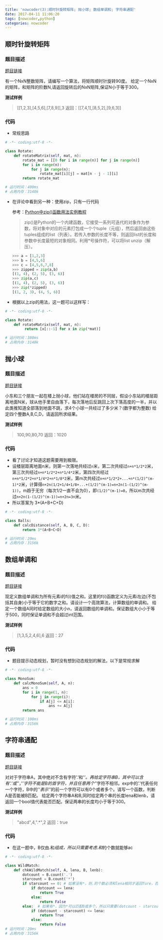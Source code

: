 ```yaml
---
title: 'nowcoder(3):顺时针旋转矩阵; 抛小球; 数组单调和; 字符串通配'
date: 2017-04-11 11:06:20
tags: [nowcoder,python]
categories: nowcoder
---
```


## 顺时针旋转矩阵

### 题目描述

[题目链接](https://www.nowcoder.com/practice/2e95333fbdd4451395066957e24909cc?tpId=49&tqId=29373&tPage=1&rp=1&ru=/ta/2016test&qru=/ta/2016test/question-ranking)

有一个NxN整数矩阵，请编写一个算法，将矩阵顺时针旋转90度。
给定一个NxN的矩阵，和矩阵的阶数N,请返回旋转后的NxN矩阵,保证N小于等于300。

**测试样例**

>[[1,2,3],[4,5,6],[7,8,9]],3
>返回：[[7,4,1],[8,5,2],[9,6,3]]

### 代码

- 常规思路
```python
# -*- coding:utf-8 -*-

class Rotate:
    def rotateMatrix(self, mat, n):
        rotate_mat = [[0 for i in range(n)] for j in range(n)]
        for i in range(n):
            for j in range(n):
                rotate_mat[i][j] = mat[n - j - 1][i]
        return rotate_mat

# 运行时间：400ms
# 占用内存：3148k
```

- 在评论中看到另一种：使用zip，只有一行代码

  参考：[Python中zip()函数用法实例教程](http://www.jb51.net/article/53051.htm)

  > zip()是Python的一个内建函数，它接受一系列可迭代的对象作为参数，将对象中对应的元素打包成一个个tuple（元组），然后返回由这些tuples组成的list（列表）。若传入参数的长度不等，则返回list的长度和参数中长度最短的对象相同。利用*号操作符，可以将list unzip（解压）。
  ```python
  >>> a = [1,2,3]
  >>> b = [4,5,6]
  >>> c = [4,5,6,7,8]
  >>> zipped = zip(a,b)
  [(1, 4), (2, 5), (3, 6)]
  >>> zip(a,c)
  [(1, 4), (2, 5), (3, 6)]
  >>> zip(*zipped)
  [(1, 2, 3), (4, 5, 6)]
  ```

- 根据以上zip的用法，这一题可以这样写：
```python
# -*- coding:utf-8 -*-

class Rotate:
    def rotateMatrix(self, mat, n):
         return [x[::-1] for x in zip(*mat)]

# 运行时间：380ms
# 占用内存：3148k
```

## 抛小球

### 题目描述

[题目链接](https://www.nowcoder.com/practice/ae45a1d8bc1d43858c83762fe8c2802c?tpId=49&tqId=29306&tPage=1&rp=1&ru=/ta/2016test&qru=/ta/2016test/question-ranking)

小东和三个朋友一起在楼上抛小球，他们站在楼房的不同层，假设小东站的楼层距离地面N米，球从他手里自由落下，每次落地后反跳回上次下落高度的一半，并以此类推知道全部落到地面不跳，求4个小球一共经过了多少米？(数字都为整数)
给定四个整数A,B,C,D，请返回所求结果。

**测试样例**

>100,90,80,70
>返回：1020

### 代码

* 看了讨论才知道这题需要用到极限。
* 设楼层距离地面n米，则第一次落地共经过`n`米，第二次共经过`n+n*1/2*2`米，第三次共经过`n+n*1/2*2+n*1/4*2`米，第四次共经过`n+n*1/2*2+n*1/4*2+n*1/8*2`米，第m次共经过`n+n*1/2*2+...+n*(1/2)^(m-1)*2`米，计算得`n+2n(1/2+1/4+1/8+...+(1/2)^(m-1)=n+2n(1-(1/2)^(m-1))`，m趋于无穷（每次1/2一直不会为0），即`(1/2)^(m-1)=0`，所以m次共经过`n+2n(1-(1/2)^(m-1))=n+2n=3n`米。
* 所以答案为 3*(A+B+C+D) 
```python
# -*- coding:utf-8 -*-

class Balls:
    def calcDistance(self, A, B, C, D):
        return 3*(A+B+C+D)

# 运行时间：20ms
# 占用内存：3156k
```

## 数组单调和

### 题目描述

[题目链接](https://www.nowcoder.com/practice/8397609ba7054da382c4599d42e494f3?tpId=49&tqId=29364&tPage=1&rp=1&ru=/ta/2016test&qru=/ta/2016test/question-ranking)

现定义数组单调和为所有元素i的f(i)值之和。这里的f(i)函数定义为元素i左边(不包括其自身)小于等于它的数字之和。请设计一个高效算法，计算数组的单调和。
给定一个数组A同时给定数组的大小n，请返回数组的单调和。保证数组大小小于等于500，同时保证单调和不会超过int范围。

**测试样例**

>[1,3,5,2,4,6],6
>返回：27

### 代码

- 题目提示动态规划，暂时没有想到动态规划的解法，以下是常规求解
```python
# -*- coding:utf-8 -*-

class MonoSum:
    def calcMonoSum(self, A, n):
        ans = 0
        for i in range(1, n):
            for j in range(i):
                if A[j] <= A[i]:
                    ans += A[j]
        return ans

# 运行时间：100ms
# 占用内存：3156k
```

## 字符串通配

### 题目描述

[题目链接](https://www.nowcoder.com/practice/28acd1134e344040ad105b3786a79e7a?tpId=49&tqId=29355&tPage=1&rp=1&ru=/ta/2016test&qru=/ta/2016test/question-ranking)

对对于字符串A，其中绝对不含有字符’.’和’*’。再给定字符串B，其中可以含有’.’或’*’，’*’字符不能是B的首字符，并且任意两个’*’字符不相邻。exp中的’.’代表任何一个字符，B中的’*’表示’*’的前一个字符可以有0个或者多个。请写一个函数，判断A是否能被B匹配。
给定两个字符串A和B,同时给定两个串的长度lena和lenb，请返回一个bool值代表能否匹配。保证两串的长度均小于等于300。

**测试样例**

>"abcd",4,".*",2
>返回：true

### 代码

- 在这一题中，B仅由.和*组成，所以只需要考虑.和*的个数就能够ac
```python
# -*- coding:utf-8 -*-

class WildMatch:
    def chkWildMatch(self, A, lena, B, lenb):
        dotcount = B.count('.')
        starcount = B.count('*')
        if starcount == 0: # 如果没有*，则.的个数必须和lena相同才返回Ture，否则返回False
            if dotcount == lena:
                return True
            else:
                return False
        else:  # 如果有*，因为*可以匹配0或多个，所以只需要(dotcount - starcount) <= lena 就返回Ture，否则返回False
            if (dotcount - starcount) <= lena:
                return True
            else:
                return False
# 运行时间：20ms
# 占用内存：3156k
```
